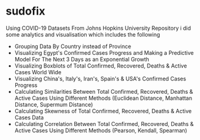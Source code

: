 # sudofix
Using COVID-19 Datasets From Johns Hopkins University Repository i did some analytics and visualisation which includes the following
- Grouping Data By Country instead of Province 
- Visualizing Egypt's Confirmed Cases Progress and Making a Predictive Model For The Next 3 Days as an Exponential Growth
- Visualizing Boxblots of Total Confirmed, Recovered, Deaths & Active Cases World Wide
- Visualizing China's, Italy's, Iran's, Spain's & USA's Confirmed Cases Progress
- Calculating Similarities Between Total Confirmed, Recovered, Deaths & Active Cases Using Different Methods (Euclidean Distance, Manhattan Distance, Supermum Distance)
- Calculating Skewness of Total Confirmed, Recovered, Deaths & Active Cases Data
- Calculating Correlation Between Total Confirmed, Recovered, Deaths & Active Cases Using Different Methods (Pearson, Kendall, Spearman)
